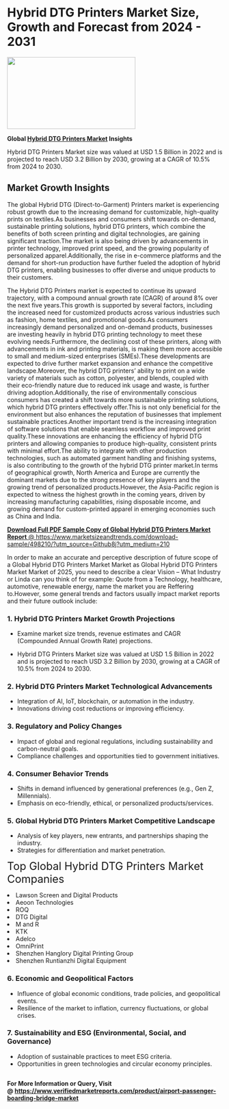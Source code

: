 <H1>Hybrid DTG Printers Market Size, Growth and Forecast from 2024 - 2031</H1><img class="aligncenter size-medium wp-image-584254" src="https://thirdeyenews.in/wp-content/uploads/2024/09/Global-Market-Research-300x168.jpeg" alt="" width="300" height="168" /><p><strong>Global&nbsp;<a href="https://www.marketsizeandtrends.com/download-sample/498210/?utm_source=Github8j?utm_medium=210">Hybrid DTG Printers Market</a> Insights</strong></p><p>Hybrid DTG Printers Market size was valued at USD 1.5 Billion in 2022 and is projected to reach USD 3.2 Billion by 2030, growing at a CAGR of 10.5% from 2024 to 2030.</p><p><h2>Market Growth Insights</h2> <p>The global Hybrid DTG (Direct-to-Garment) Printers market is experiencing robust growth due to the increasing demand for customizable, high-quality prints on textiles.As businesses and consumers shift towards on-demand, sustainable printing solutions, hybrid DTG printers, which combine the benefits of both screen printing and digital technologies, are gaining significant traction.The market is also being driven by advancements in printer technology, improved print speed, and the growing popularity of personalized apparel.Additionally, the rise in e-commerce platforms and the demand for short-run production have further fueled the adoption of hybrid DTG printers, enabling businesses to offer diverse and unique products to their customers.</p> <p><a href="#"></a></p> <p>The Hybrid DTG Printers market is expected to continue its upward trajectory, with a compound annual growth rate (CAGR) of around 8% over the next five years.This growth is supported by several factors, including the increased need for customized products across various industries such as fashion, home textiles, and promotional goods.As consumers increasingly demand personalized and on-demand products, businesses are investing heavily in hybrid DTG printing technology to meet these evolving needs.Furthermore, the declining cost of these printers, along with advancements in ink and printing materials, is making them more accessible to small and medium-sized enterprises (SMEs).These developments are expected to drive further market expansion and enhance the competitive landscape.Moreover, the hybrid DTG printers’ ability to print on a wide variety of materials such as cotton, polyester, and blends, coupled with their eco-friendly nature due to reduced ink usage and waste, is further driving adoption.Additionally, the rise of environmentally conscious consumers has created a shift towards more sustainable printing solutions, which hybrid DTG printers effectively offer.This is not only beneficial for the environment but also enhances the reputation of businesses that implement sustainable practices.Another important trend is the increasing integration of software solutions that enable seamless workflow and improved print quality.These innovations are enhancing the efficiency of hybrid DTG printers and allowing companies to produce high-quality, consistent prints with minimal effort.The ability to integrate with other production technologies, such as automated garment handling and finishing systems, is also contributing to the growth of the hybrid DTG printer market.In terms of geographical growth, North America and Europe are currently the dominant markets due to the strong presence of key players and the growing trend of personalized products.However, the Asia-Pacific region is expected to witness the highest growth in the coming years, driven by increasing manufacturing capabilities, rising disposable income, and growing demand for custom-printed apparel in emerging economies such as China and India.<p><a href="#"></p><p><span class=""><strong>Download Full PDF Sample Copy of Global Hybrid DTG Printers Market Report</strong> @ <a href="https://www.marketsizeandtrends.com/download-sample/498210/?utm_source=Github8j?utm_medium=210" target="_blank">https://www.marketsizeandtrends.com/download-sample/498210/?utm_source=Github8j?utm_medium=210</a></span></p><p>In order to make an accurate and perceptive description of future scope of a Global&nbsp;Hybrid DTG Printers Market Market as Global&nbsp;Hybrid DTG Printers Market Market of 2025, you need to describe a clear Vision &ndash; What Industry or Linda can you think of for example: Quote from a Technology, healthcare, automotive, renewable energy, name the market you are Reffering to.However, some general trends and factors usually impact market reports and their future outlook include:</p><h3>1.&nbsp;<strong>Hybrid DTG Printers Market Growth Projections</strong></h3><ul><li>Examine market size trends, revenue estimates and CAGR (Compounded Annual Growth Rate) projections.</li><li><p>Hybrid DTG Printers Market size was valued at USD 1.5 Billion in 2022 and is projected to reach USD 3.2 Billion by 2030, growing at a CAGR of 10.5% from 2024 to 2030.</p></li></ul><h3>2.&nbsp;<strong>Hybrid DTG Printers Market Technological Advancements</strong></h3><ul><li>Integration of AI, IoT, blockchain, or automation in the industry.</li><li>Innovations driving cost reductions or improving efficiency.</li></ul><h3>3.&nbsp;<strong>Regulatory and Policy Changes</strong></h3><ul><li>Impact of global and regional regulations, including sustainability and carbon-neutral goals.</li><li>Compliance challenges and opportunities tied to government initiatives.</li></ul><h3>4.&nbsp;<strong>Consumer Behavior Trends</strong></h3><ul><li>Shifts in demand influenced by generational preferences (e.g., Gen Z, Millennials).</li><li>Emphasis on eco-friendly, ethical, or personalized products/services.</li></ul><h3>5.&nbsp;<strong>Global Hybrid DTG Printers Market Competitive Landscape</strong></h3><ul><li>Analysis of key players, new entrants, and partnerships shaping the industry.</li><li>Strategies for differentiation and market penetration.</li></ul><p data-pm-slice="1 1 []"><span style="color: inherit; font-family: inherit; font-size: 25px;">Top Global Hybrid DTG Printers Market Companies</span></p><div class="" data-test-id=""><p><li>Lawson Screen and Digital Products</li><li> Aeoon Technologies</li><li> ROQ</li><li> DTG Digital</li><li> M and R</li><li> KTK</li><li> Adelco</li><li> OmniPrint</li><li> Shenzhen Hanglory Digital Printing Group</li><li> Shenzhen Runtianzhi Digital Equipment</li></p></div><h3>6.&nbsp;<strong>Economic and Geopolitical Factors</strong></h3><ul><li>Influence of global economic conditions, trade policies, and geopolitical events.</li><li>Resilience of the market to inflation, currency fluctuations, or global crises.</li></ul><h3>7.&nbsp;<strong>Sustainability and ESG (Environmental, Social, and Governance)</strong></h3><ul><li>Adoption of sustainable practices to meet ESG criteria.</li><li>Opportunities in green technologies and circular economy principles.</li></ul><h2><strong style="font-size: 14px;">For More Information or Query, Visit @&nbsp;</strong><a style="background-color: #ffffff; font-size: 14px;" href="https://www.marketsizeandtrends.com/report/hybrid-dtg-printers-market/" target="_blank">https://www.verifiedmarketreports.com/product/airport-passenger-boarding-bridge-market</a></h2>